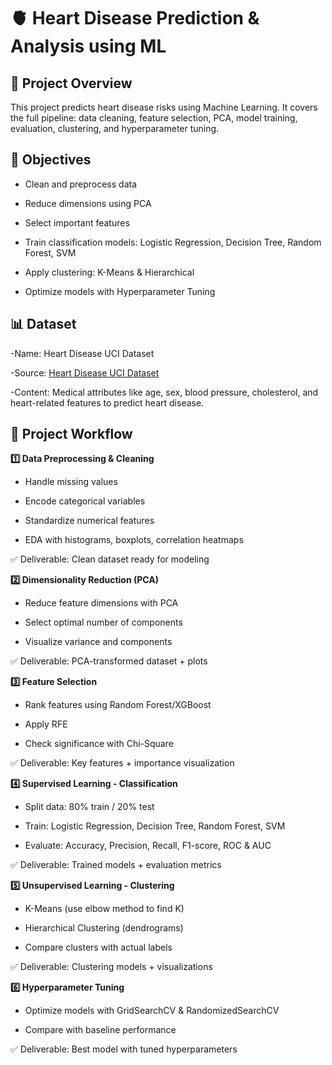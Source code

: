 # 🫀 Heart Disease Prediction & Analysis using ML
## 🌟 Project Overview

This project predicts heart disease risks using Machine Learning.
It covers the full pipeline: data cleaning, feature selection, PCA, model training, evaluation, clustering, and hyperparameter tuning.

## 🎯 Objectives

  - Clean and preprocess data

  - Reduce dimensions using PCA

  - Select important features

  - Train classification models: Logistic Regression, Decision Tree, Random Forest, SVM

  - Apply clustering: K-Means & Hierarchical

  - Optimize models with Hyperparameter Tuning

## 📊 Dataset

-Name: Heart Disease UCI Dataset

-Source: [Heart Disease UCI Dataset](https://archive.ics.uci.edu/dataset/45/heart+disease)

-Content: Medical attributes like age, sex, blood pressure, cholesterol, and heart-related features to predict heart disease.


## 🧩 Project Workflow
**1️⃣ Data Preprocessing & Cleaning**

  - Handle missing values

  - Encode categorical variables

  - Standardize numerical features

  - EDA with histograms, boxplots, correlation heatmaps

✅ Deliverable: Clean dataset ready for modeling



**2️⃣ Dimensionality Reduction (PCA)**

  - Reduce feature dimensions with PCA

  - Select optimal number of components

  - Visualize variance and components

✅ Deliverable: PCA-transformed dataset + plots



**3️⃣ Feature Selection**

  - Rank features using Random Forest/XGBoost

  - Apply RFE

  - Check significance with Chi-Square

✅ Deliverable: Key features + importance visualization



**4️⃣ Supervised Learning - Classification**

  - Split data: 80% train / 20% test

  - Train: Logistic Regression, Decision Tree, Random Forest, SVM

  - Evaluate: Accuracy, Precision, Recall, F1-score, ROC & AUC

✅ Deliverable: Trained models + evaluation metrics



**5️⃣ Unsupervised Learning - Clustering**

  - K-Means (use elbow method to find K)

  - Hierarchical Clustering (dendrograms)

  - Compare clusters with actual labels

✅ Deliverable: Clustering models + visualizations



**6️⃣ Hyperparameter Tuning**

  - Optimize models with GridSearchCV & RandomizedSearchCV

  - Compare with baseline performance

✅ Deliverable: Best model with tuned hyperparameters
